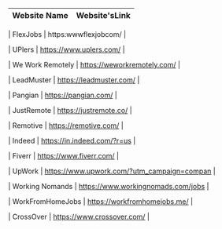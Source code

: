 |    Website Name     |  Website'sLink                                      |   
 ----------- | ------------| 


|    FlexJobs           |    https:wwwflexjobcom/                         |              


|     UPlers            |      https://www.uplers.com/                    |            
 

|    We Work Remotely   |       https://weworkremotely.com/                    |      

    
|     LeadMuster        |        https://leadmuster.com/                      |


|     Pangian           |         https://pangian.com/                        |


|     JustRemote        |        https://justremote.co/                       |


|     Remotive          |          https://remotive.com/                      |


|     Indeed            |         https://in.indeed.com/?r=us                 |
 

|     Fiverr            |          https://www.fiverr.com/                    |

|     UpWork            |         https://www.upwork.com/?utm_campaign=compan |
  


|   Working Nomands     |           https://www.workingnomads.com/jobs        |


|   WorkFromHomeJobs    |          https://workfromhomejobs.me/               |   
   

|    CrossOver          |          https://www.crossover.com/                 | 



   


